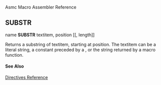 Asmc Macro Assembler Reference

## SUBSTR

name **SUBSTR** textitem, position [[, length]]

Returns a substring of textitem, starting at position. The textitem can be a literal string, a constant preceded by a , or the string returned by a macro function.

#### See Also

[Directives Reference](readme.md)
